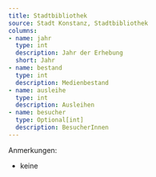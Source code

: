 ```yaml
---
title: Stadtbibliothek
source: Stadt Konstanz, Stadtbibliothek
columns:
- name: jahr
  type: int
  description: Jahr der Erhebung
  short: Jahr
- name: bestand
  type: int
  description: Medienbestand
- name: ausleihe
  type: int
  description: Ausleihen
- name: besucher
  type: Optional[int]
  description: BesucherInnen
---
```

Anmerkungen:

- keine
